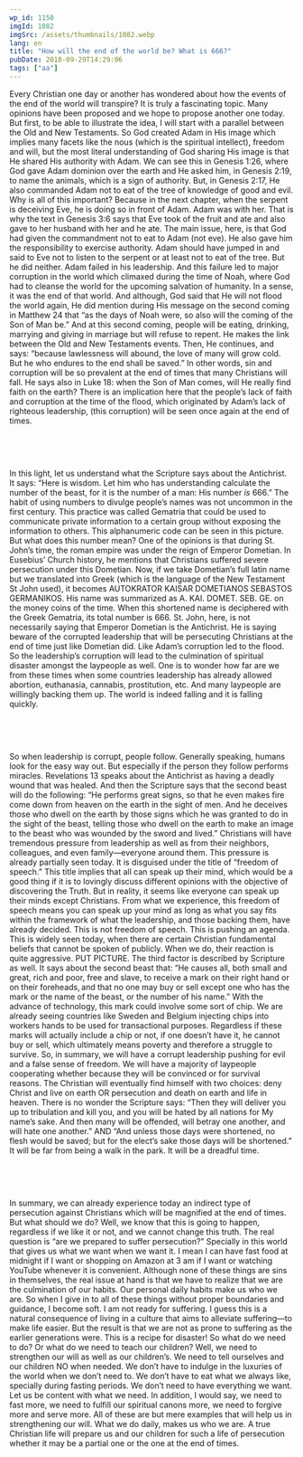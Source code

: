 ```yaml
---
wp_id: 1150
imgId: 1082
imgSrc: /assets/thumbnails/1082.webp
lang: en
title: "How will the end of the world be? What is 666?"
pubDate: 2018-09-29T14:29:06
tags: ["aa"]
---
```


<!-- page: 6 -->

<p>Every Christian one day or another has wondered about how the events of the end of the world will transpire? It is truly a fascinating topic. Many opinions have been proposed and we hope to propose another one today.  But first, to be able to illustrate the idea, I will start with a parallel between the Old and New Testaments. So God created Adam in His image which implies many facets like the nous (which is the spiritual intellect), freedom and will, but the most literal understanding of God sharing His image is that He shared His authority with Adam. We can see this in Genesis 1:26, where God gave Adam dominion over the earth and He asked him, in Genesis 2:19, to name the animals, which is a sign of authority. But, in Genesis 2:17, He also commanded Adam not to eat of the tree of knowledge of good and evil. Why is all of this important? Because in the next chapter, when the serpent is deceiving Eve, he is doing so in front of Adam. Adam was with her. That is why the text in Genesis 3:6 says that Eve took of the fruit and ate and also gave to her husband with her and he ate. The main issue, here, is that God had given the commandment not to eat to Adam (not eve). He also gave him the responsibility to exercise authority. Adam should have jumped in and said to Eve not to listen to the serpent or at least not to eat of the tree. But he did neither. Adam failed in his leadership. And this failure led to major corruption in the world which climaxed during the time of Noah, where God had to cleanse the world for the upcoming salvation of humanity. In a sense, it was the end of that world. And although, God said that He will not flood the world again, He did mention during His message on the second coming in Matthew 24 that “as the days of Noah were, so also will the coming of the Son of Man be.” And at this second coming, people will be eating, drinking, marrying and giving in marriage but will refuse to repent. He makes the link between the Old and New Testaments events. Then, He continues, and says: “because lawlessness will abound, the love of many will grow cold. But he who endures to the end shall be saved.” In other words, sin and corruption will be so prevalent at the end of times that many Christians will fall. He says also in Luke 18: when the Son of Man comes, will He really find faith on the earth? There is an implication here that the people’s lack of faith and corruption at the time of the flood, which originated by Adam’s lack of righteous leadership, (this corruption) will be seen once again at the end of times. <span data-ccp-props="{&quot;201341983&quot;:0,&quot;335559739&quot;:200,&quot;335559740&quot;:276}"> </span></p>
<p><span data-ccp-props="{&quot;201341983&quot;:0,&quot;335559739&quot;:200,&quot;335559740&quot;:276}"> </span></p>
<p><span data-ccp-props="{&quot;201341983&quot;:0,&quot;335559739&quot;:200,&quot;335559740&quot;:276}"> </span></p>
<p>In this light, let us understand what the Scripture says about the Antichrist. It says: “Here is wisdom. Let him who has understanding calculate the number of the beast, for it is the number of a man: His number <i>is</i> 666.” The habit of using numbers to divulge people’s names was not uncommon in the first century. This practice was called Gematria that could be used to communicate private information to a certain group without exposing the information to others. This alphanumeric code can be seen in this picture. But what does this number mean? One of the opinions is that during St. John’s time, the roman empire was under the reign of Emperor Dometian. In Eusebius’ Church history, he mentions that Christians suffered severe persecution under this Dometian. Now, if we take Dometian’s full latin name but we translated into Greek (which is the language of the New Testament St John used), it becomes AUTOKRATOR KAISAR DOMETIANOS SEBASTOS GERMANIKOS. His name was summarized as A. KAI. DOMET. SEB. GE. on the money coins of the time. When this shortened name is deciphered with the Greek Gematria, its total number is 666. St. John, here, is not necessarily saying that Emperor Dometian is the Antichrist. He is saying beware of the corrupted leadership that will be persecuting Christians at the end of time just like Dometian did. Like Adam’s corruption led to the flood. So the leadership’s corruption will lead to the culmination of spiritual disaster amongst the laypeople as well. One is to wonder how far are we from these times when some countries leadership has already allowed abortion, euthanasia, cannabis, prostitution, etc. And many laypeople are willingly backing them up. The world is indeed falling and it is falling quickly.<span data-ccp-props="{&quot;201341983&quot;:0,&quot;335559739&quot;:200,&quot;335559740&quot;:276}"> </span></p>
<p><span data-ccp-props="{&quot;201341983&quot;:0,&quot;335559739&quot;:200,&quot;335559740&quot;:276}"> </span></p>
<p><span data-ccp-props="{&quot;201341983&quot;:0,&quot;335559739&quot;:200,&quot;335559740&quot;:276}"> </span></p>
<p>So when leadership is corrupt, people follow. Generally speaking, humans look for the easy way out. But especially if the person they follow performs miracles. Revelations 13 speaks about the Antichrist as having a deadly wound that was healed. And then the Scripture says that the second beast will do the following: “He performs great signs, so that he even makes fire come down from heaven on the earth in the sight of men. And he deceives those who dwell on the earth by those signs which he was granted to do in the sight of the beast, telling those who dwell on the earth to make an image to the beast who was wounded by the sword and lived.” Christians will have tremendous pressure from leadership as well as from their neighbors, colleagues, and even family—everyone around them. This pressure is already partially seen today. It is disguised under the title of “freedom of speech.” This title implies that all can speak up their mind, which would be a good thing if it is to lovingly discuss different opinions with the objective of discovering the Truth. But in reality, it seems like everyone can speak up their minds except Christians. From what we experience, this freedom of speech means you can speak up your mind as long as what you say fits within the framework of what the leadership, and those backing them, have already decided. This is not freedom of speech. This is pushing an agenda. This is widely seen today, when there are certain Christian fundamental beliefs that cannot be spoken of publicly. When we do, their reaction is quite aggressive. PUT PICTURE. The third factor is described by Scripture as well. It says about the second beast that: “He causes all, both small and great, rich and poor, free and slave, to receive a mark on their right hand or on their foreheads, and that no one may buy or sell except one who has the mark or the name of the beast, or the number of his name.” With the advance of technology, this mark could involve some sort of chip. We are already seeing countries like Sweden and Belgium injecting chips into workers hands to be used for transactional purposes. Regardless if these marks will actually include a chip or not, if one doesn’t have it, he cannot buy or sell, which ultimately means poverty and therefore a struggle to survive. So, in summary, we will have a corrupt leadership pushing for evil and a false sense of freedom. We will have a majority of laypeople cooperating whether because they will be convinced or for survival reasons. The Christian will eventually find himself with two choices: deny Christ and live on earth OR persecution and death on earth and life in heaven. There is no wonder the Scripture says: “Then they will deliver you up to tribulation and kill you, and you will be hated by all nations for My name&#8217;s sake. And then many will be offended, will betray one another, and will hate one another.” AND “And unless those days were shortened, no flesh would be saved; but for the elect&#8217;s sake those days will be shortened.” It will be far from being a walk in the park. It will be a dreadful time. <span data-ccp-props="{&quot;201341983&quot;:0,&quot;335559739&quot;:200,&quot;335559740&quot;:276}"> </span></p>
<p><span data-ccp-props="{&quot;201341983&quot;:0,&quot;335559739&quot;:200,&quot;335559740&quot;:276}"> </span></p>
<p><span data-ccp-props="{&quot;201341983&quot;:0,&quot;335559739&quot;:200,&quot;335559740&quot;:276}"> </span></p>
<p>In summary, we can already experience today an indirect type of persecution against Christians which will be magnified at the end of times. But what should we do? Well, we know that this is going to happen, regardless if we like it or not, and we cannot change this truth. The real question is “are we prepared to suffer persecution?” Specially in this world that gives us what we want when we want it. I mean I can have fast food at midnight if I want or shopping on Amazon at 3 am if I want or watching YouTube whenever it is convenient. Although none of these things are sins in themselves, the real issue at hand is that we have to realize that we are the culmination of our habits. Our personal daily habits make us who we are. So when I give in to all of these things without proper boundaries and guidance, I become soft. I am not ready for suffering. I guess this is a natural consequence of living in a culture that aims to alleviate suffering—to make life easier. But the result is that we are not as prone to suffering as the earlier generations were. This is a recipe for disaster! So what do we need to do? Or what do we need to teach our children? Well, we need to strengthen our will as well as our children’s. We need to tell ourselves and our children NO when needed. We don’t have to indulge in the luxuries of the world when we don’t need to. We don’t have to eat what we always like, specially during fasting periods. We don’t need to have everything we want. Let us be content with what we need. In addition, I would say, we need to fast more, we need to fulfill our spiritual canons more, we need to forgive more and serve more. All of these are but mere examples that will help us in strengthening our will. What we do daily, makes us who we are. A true Christian life will prepare us and our children for such a life of persecution whether it may be a partial one or the one at the end of times.<span data-ccp-props="{&quot;201341983&quot;:0,&quot;335559739&quot;:200,&quot;335559740&quot;:276}"> </span></p>
<p><span data-ccp-props="{&quot;201341983&quot;:0,&quot;335559739&quot;:200,&quot;335559740&quot;:276}"> </span></p>
